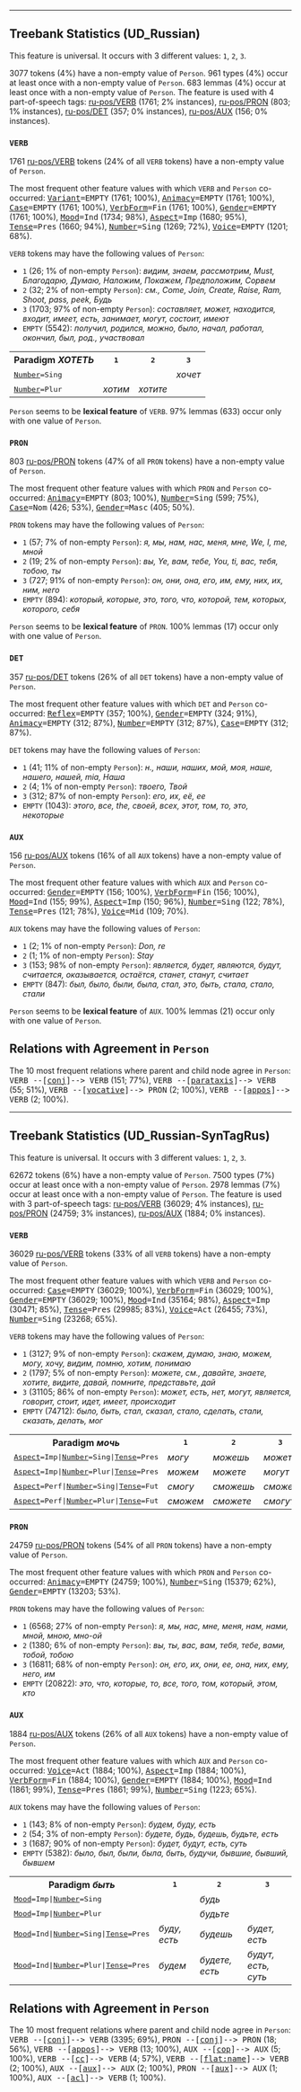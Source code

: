 

--------------------------------------------------------------------------------

## Treebank Statistics (UD_Russian)

This feature is universal.
It occurs with 3 different values: `1`, `2`, `3`.

3077 tokens (4%) have a non-empty value of `Person`.
961 types (4%) occur at least once with a non-empty value of `Person`.
683 lemmas (4%) occur at least once with a non-empty value of `Person`.
The feature is used with 4 part-of-speech tags: [ru-pos/VERB]() (1761; 2% instances), [ru-pos/PRON]() (803; 1% instances), [ru-pos/DET]() (357; 0% instances), [ru-pos/AUX]() (156; 0% instances).

### `VERB`

1761 [ru-pos/VERB]() tokens (24% of all `VERB` tokens) have a non-empty value of `Person`.

The most frequent other feature values with which `VERB` and `Person` co-occurred: <tt><a href="Variant.html">Variant</a>=EMPTY</tt> (1761; 100%), <tt><a href="Animacy.html">Animacy</a>=EMPTY</tt> (1761; 100%), <tt><a href="Case.html">Case</a>=EMPTY</tt> (1761; 100%), <tt><a href="VerbForm.html">VerbForm</a>=Fin</tt> (1761; 100%), <tt><a href="Gender.html">Gender</a>=EMPTY</tt> (1761; 100%), <tt><a href="Mood.html">Mood</a>=Ind</tt> (1734; 98%), <tt><a href="Aspect.html">Aspect</a>=Imp</tt> (1680; 95%), <tt><a href="Tense.html">Tense</a>=Pres</tt> (1660; 94%), <tt><a href="Number.html">Number</a>=Sing</tt> (1269; 72%), <tt><a href="Voice.html">Voice</a>=EMPTY</tt> (1201; 68%).

`VERB` tokens may have the following values of `Person`:

* `1` (26; 1% of non-empty `Person`): <em>видим, знаем, рассмотрим, Must, Благодарю, Думаю, Наложим, Покажем, Предположим, Сорвем</em>
* `2` (32; 2% of non-empty `Person`): <em>см., Come, Join, Create, Raise, Ram, Shoot, pass, peek, Будь</em>
* `3` (1703; 97% of non-empty `Person`): <em>составляет, может, находится, входит, имеет, есть, занимает, могут, состоит, имеют</em>
* `EMPTY` (5542): <em>получил, родился, можно, было, начал, работал, окончил, был, род., участвовал</em>

<table>
  <tr><th>Paradigm <i>ХОТЕТЬ</i></th><th><tt>1</tt></th><th><tt>2</tt></th><th><tt>3</tt></th></tr>
  <tr><td><tt><a href="Number.html">Number</a>=Sing</tt></td><td></td><td></td><td><em>хочет</em></td></tr>
  <tr><td><tt><a href="Number.html">Number</a>=Plur</tt></td><td><em>хотим</em></td><td><em>хотите</em></td><td></td></tr>
</table>

`Person` seems to be **lexical feature** of `VERB`. 97% lemmas (633) occur only with one value of `Person`.

### `PRON`

803 [ru-pos/PRON]() tokens (47% of all `PRON` tokens) have a non-empty value of `Person`.

The most frequent other feature values with which `PRON` and `Person` co-occurred: <tt><a href="Animacy.html">Animacy</a>=EMPTY</tt> (803; 100%), <tt><a href="Number.html">Number</a>=Sing</tt> (599; 75%), <tt><a href="Case.html">Case</a>=Nom</tt> (426; 53%), <tt><a href="Gender.html">Gender</a>=Masc</tt> (405; 50%).

`PRON` tokens may have the following values of `Person`:

* `1` (57; 7% of non-empty `Person`): <em>я, мы, нам, нас, меня, мне, We, I, me, мной</em>
* `2` (19; 2% of non-empty `Person`): <em>вы, Ye, вам, тебе, You, ti, вас, тебя, тобою, ты</em>
* `3` (727; 91% of non-empty `Person`): <em>он, они, она, его, им, ему, них, их, ним, него</em>
* `EMPTY` (894): <em>который, которые, это, того, что, которой, тем, которых, которого, себя</em>

`Person` seems to be **lexical feature** of `PRON`. 100% lemmas (17) occur only with one value of `Person`.

### `DET`

357 [ru-pos/DET]() tokens (26% of all `DET` tokens) have a non-empty value of `Person`.

The most frequent other feature values with which `DET` and `Person` co-occurred: <tt><a href="Reflex.html">Reflex</a>=EMPTY</tt> (357; 100%), <tt><a href="Gender.html">Gender</a>=EMPTY</tt> (324; 91%), <tt><a href="Animacy.html">Animacy</a>=EMPTY</tt> (312; 87%), <tt><a href="Number.html">Number</a>=EMPTY</tt> (312; 87%), <tt><a href="Case.html">Case</a>=EMPTY</tt> (312; 87%).

`DET` tokens may have the following values of `Person`:

* `1` (41; 11% of non-empty `Person`): <em>н., наши, наших, мой, моя, наше, нашего, нашей, mia, Наша</em>
* `2` (4; 1% of non-empty `Person`): <em>твоего, Твой</em>
* `3` (312; 87% of non-empty `Person`): <em>его, их, её, ее</em>
* `EMPTY` (1043): <em>этого, все, the, своей, всех, этот, том, то, это, некоторые</em>

### `AUX`

156 [ru-pos/AUX]() tokens (16% of all `AUX` tokens) have a non-empty value of `Person`.

The most frequent other feature values with which `AUX` and `Person` co-occurred: <tt><a href="Gender.html">Gender</a>=EMPTY</tt> (156; 100%), <tt><a href="VerbForm.html">VerbForm</a>=Fin</tt> (156; 100%), <tt><a href="Mood.html">Mood</a>=Ind</tt> (155; 99%), <tt><a href="Aspect.html">Aspect</a>=Imp</tt> (150; 96%), <tt><a href="Number.html">Number</a>=Sing</tt> (122; 78%), <tt><a href="Tense.html">Tense</a>=Pres</tt> (121; 78%), <tt><a href="Voice.html">Voice</a>=Mid</tt> (109; 70%).

`AUX` tokens may have the following values of `Person`:

* `1` (2; 1% of non-empty `Person`): <em>Don, re</em>
* `2` (1; 1% of non-empty `Person`): <em>Stay</em>
* `3` (153; 98% of non-empty `Person`): <em>является, будет, являются, будут, считается, оказывается, остаётся, станет, станут, считает</em>
* `EMPTY` (847): <em>был, было, были, была, стал, это, быть, стала, стало, стали</em>

`Person` seems to be **lexical feature** of `AUX`. 100% lemmas (21) occur only with one value of `Person`.

## Relations with Agreement in `Person`

The 10 most frequent relations where parent and child node agree in `Person`:
<tt>VERB --[<a href="../dep/conj.html">conj</a>]--> VERB</tt> (151; 77%),
<tt>VERB --[<a href="../dep/parataxis.html">parataxis</a>]--> VERB</tt> (55; 51%),
<tt>VERB --[<a href="../dep/vocative.html">vocative</a>]--> PRON</tt> (2; 100%),
<tt>VERB --[<a href="../dep/appos.html">appos</a>]--> VERB</tt> (2; 100%).



--------------------------------------------------------------------------------

## Treebank Statistics (UD_Russian-SynTagRus)

This feature is universal.
It occurs with 3 different values: `1`, `2`, `3`.

62672 tokens (6%) have a non-empty value of `Person`.
7500 types (7%) occur at least once with a non-empty value of `Person`.
2978 lemmas (7%) occur at least once with a non-empty value of `Person`.
The feature is used with 3 part-of-speech tags: [ru-pos/VERB]() (36029; 4% instances), [ru-pos/PRON]() (24759; 3% instances), [ru-pos/AUX]() (1884; 0% instances).

### `VERB`

36029 [ru-pos/VERB]() tokens (33% of all `VERB` tokens) have a non-empty value of `Person`.

The most frequent other feature values with which `VERB` and `Person` co-occurred: <tt><a href="Case.html">Case</a>=EMPTY</tt> (36029; 100%), <tt><a href="VerbForm.html">VerbForm</a>=Fin</tt> (36029; 100%), <tt><a href="Gender.html">Gender</a>=EMPTY</tt> (36029; 100%), <tt><a href="Mood.html">Mood</a>=Ind</tt> (35164; 98%), <tt><a href="Aspect.html">Aspect</a>=Imp</tt> (30471; 85%), <tt><a href="Tense.html">Tense</a>=Pres</tt> (29985; 83%), <tt><a href="Voice.html">Voice</a>=Act</tt> (26455; 73%), <tt><a href="Number.html">Number</a>=Sing</tt> (23268; 65%).

`VERB` tokens may have the following values of `Person`:

* `1` (3127; 9% of non-empty `Person`): <em>скажем, думаю, знаю, можем, могу, хочу, видим, помню, хотим, понимаю</em>
* `2` (1797; 5% of non-empty `Person`): <em>можете, см., давайте, знаете, хотите, видите, давай, помните, представьте, дай</em>
* `3` (31105; 86% of non-empty `Person`): <em>может, есть, нет, могут, является, говорит, стоит, идет, имеет, происходит</em>
* `EMPTY` (74712): <em>было, быть, стал, сказал, стало, сделать, стали, сказать, делать, мог</em>

<table>
  <tr><th>Paradigm <i>мочь</i></th><th><tt>1</tt></th><th><tt>2</tt></th><th><tt>3</tt></th></tr>
  <tr><td><tt><a href="Aspect.html">Aspect</a>=Imp|<a href="Number.html">Number</a>=Sing|<a href="Tense.html">Tense</a>=Pres</tt></td><td><em>могу</em></td><td><em>можешь</em></td><td><em>может</em></td></tr>
  <tr><td><tt><a href="Aspect.html">Aspect</a>=Imp|<a href="Number.html">Number</a>=Plur|<a href="Tense.html">Tense</a>=Pres</tt></td><td><em>можем</em></td><td><em>можете</em></td><td><em>могут</em></td></tr>
  <tr><td><tt><a href="Aspect.html">Aspect</a>=Perf|<a href="Number.html">Number</a>=Sing|<a href="Tense.html">Tense</a>=Fut</tt></td><td><em>смогу</em></td><td><em>сможешь</em></td><td><em>сможет</em></td></tr>
  <tr><td><tt><a href="Aspect.html">Aspect</a>=Perf|<a href="Number.html">Number</a>=Plur|<a href="Tense.html">Tense</a>=Fut</tt></td><td><em>сможем</em></td><td><em>сможете</em></td><td><em>смогут</em></td></tr>
</table>

### `PRON`

24759 [ru-pos/PRON]() tokens (54% of all `PRON` tokens) have a non-empty value of `Person`.

The most frequent other feature values with which `PRON` and `Person` co-occurred: <tt><a href="Animacy.html">Animacy</a>=EMPTY</tt> (24759; 100%), <tt><a href="Number.html">Number</a>=Sing</tt> (15379; 62%), <tt><a href="Gender.html">Gender</a>=EMPTY</tt> (13203; 53%).

`PRON` tokens may have the following values of `Person`:

* `1` (6568; 27% of non-empty `Person`): <em>я, мы, нас, мне, меня, нам, нами, мной, мною, мно-ой</em>
* `2` (1380; 6% of non-empty `Person`): <em>вы, ты, вас, вам, тебя, тебе, вами, тобой, тобою</em>
* `3` (16811; 68% of non-empty `Person`): <em>он, его, их, они, ее, она, них, ему, него, им</em>
* `EMPTY` (20822): <em>это, что, которые, то, все, того, том, который, этом, кто</em>

### `AUX`

1884 [ru-pos/AUX]() tokens (26% of all `AUX` tokens) have a non-empty value of `Person`.

The most frequent other feature values with which `AUX` and `Person` co-occurred: <tt><a href="Voice.html">Voice</a>=Act</tt> (1884; 100%), <tt><a href="Aspect.html">Aspect</a>=Imp</tt> (1884; 100%), <tt><a href="VerbForm.html">VerbForm</a>=Fin</tt> (1884; 100%), <tt><a href="Gender.html">Gender</a>=EMPTY</tt> (1884; 100%), <tt><a href="Mood.html">Mood</a>=Ind</tt> (1861; 99%), <tt><a href="Tense.html">Tense</a>=Pres</tt> (1861; 99%), <tt><a href="Number.html">Number</a>=Sing</tt> (1223; 65%).

`AUX` tokens may have the following values of `Person`:

* `1` (143; 8% of non-empty `Person`): <em>будем, буду, есть</em>
* `2` (54; 3% of non-empty `Person`): <em>будете, будь, будешь, будьте, есть</em>
* `3` (1687; 90% of non-empty `Person`): <em>будет, будут, есть, суть</em>
* `EMPTY` (5382): <em>было, был, были, была, быть, будучи, бывшие, бывший, бывшем</em>

<table>
  <tr><th>Paradigm <i>быть</i></th><th><tt>1</tt></th><th><tt>2</tt></th><th><tt>3</tt></th></tr>
  <tr><td><tt><a href="Mood.html">Mood</a>=Imp|<a href="Number.html">Number</a>=Sing</tt></td><td></td><td><em>будь</em></td><td></td></tr>
  <tr><td><tt><a href="Mood.html">Mood</a>=Imp|<a href="Number.html">Number</a>=Plur</tt></td><td></td><td><em>будьте</em></td><td></td></tr>
  <tr><td><tt><a href="Mood.html">Mood</a>=Ind|<a href="Number.html">Number</a>=Sing|<a href="Tense.html">Tense</a>=Pres</tt></td><td><em>буду, есть</em></td><td><em>будешь</em></td><td><em>будет, есть</em></td></tr>
  <tr><td><tt><a href="Mood.html">Mood</a>=Ind|<a href="Number.html">Number</a>=Plur|<a href="Tense.html">Tense</a>=Pres</tt></td><td><em>будем</em></td><td><em>будете, есть</em></td><td><em>будут, есть, суть</em></td></tr>
</table>

## Relations with Agreement in `Person`

The 10 most frequent relations where parent and child node agree in `Person`:
<tt>VERB --[<a href="../dep/conj.html">conj</a>]--> VERB</tt> (3395; 69%),
<tt>PRON --[<a href="../dep/conj.html">conj</a>]--> PRON</tt> (18; 56%),
<tt>VERB --[<a href="../dep/appos.html">appos</a>]--> VERB</tt> (13; 100%),
<tt>AUX --[<a href="../dep/cop.html">cop</a>]--> AUX</tt> (5; 100%),
<tt>VERB --[<a href="../dep/cc.html">cc</a>]--> VERB</tt> (4; 57%),
<tt>VERB --[<a href="../dep/flat:name.html">flat:name</a>]--> VERB</tt> (2; 100%),
<tt>AUX --[<a href="../dep/aux.html">aux</a>]--> AUX</tt> (2; 100%),
<tt>PRON --[<a href="../dep/aux.html">aux</a>]--> AUX</tt> (1; 100%),
<tt>AUX --[<a href="../dep/acl.html">acl</a>]--> VERB</tt> (1; 100%).

